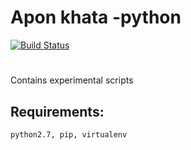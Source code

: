 # Apon khata -python
[![Build Status](https://travis-ci.org/joykabir/python-scripts.svg?branch=master)](https://travis-ci.org/joykabir/python-scripts)
#
Contains experimental scripts

## Requirements:
``python2.7, pip, virtualenv``


